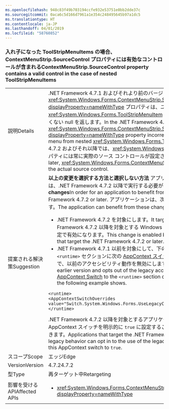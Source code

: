 ```yaml
---
ms.openlocfilehash: 948c83f49b703194ccfe932e53751e0bb2dde37c
ms.sourcegitcommit: 0aca6c5d166d7961a1e354c248495645b97a1dc5
ms.translationtype: HT
ms.contentlocale: ja-JP
ms.lasthandoff: 04/01/2019
ms.locfileid: "58760852"
---
```

### <a name="contextmenustripsourcecontrol-property-contains-a-valid-control-in-the-case-of-nested-toolstripmenuitems"></a><span data-ttu-id="6d6b9-101">入れ子になった ToolStripMenuItems の場合、ContextMenuStrip.SourceControl プロパティには有効なコントロールが含まれる</span><span class="sxs-lookup"><span data-stu-id="6d6b9-101">ContextMenuStrip.SourceControl property contains a valid control in the case of nested ToolStripMenuItems</span></span>

|   |   |
|---|---|
|<span data-ttu-id="6d6b9-102">説明</span><span class="sxs-lookup"><span data-stu-id="6d6b9-102">Details</span></span>|<span data-ttu-id="6d6b9-103">.NET Framework 4.7.1 およびそれより前のバージョンの <xref:System.Windows.Forms.ContextMenuStrip.SourceControl?displayProperty=nameWithType> プロパティは、ユーザーが入れ子になった <xref:System.Windows.Forms.ToolStripMenuItem> コントロールからメニューを開いたとき、正しくない null を返します。</span><span class="sxs-lookup"><span data-stu-id="6d6b9-103">In the .NET Framework 4.7.1 and previous versions, the <xref:System.Windows.Forms.ContextMenuStrip.SourceControl?displayProperty=nameWithType> property incorrectly returns null when the user opens the menu from nested <xref:System.Windows.Forms.ToolStripMenuItem> controls.</span></span> <span data-ttu-id="6d6b9-104">.NET Framework 4.7.2 およびそれ以降では、<xref:System.Windows.Forms.ContextMenuStrip.SourceControl> プロパティには常に実際のソース コントロールが設定されます。</span><span class="sxs-lookup"><span data-stu-id="6d6b9-104">In the .NET Framework 4.7.2 and later, <xref:System.Windows.Forms.ContextMenuStrip.SourceControl> property is always set to the actual source control.</span></span>|
|<span data-ttu-id="6d6b9-105">提案される解決策</span><span class="sxs-lookup"><span data-stu-id="6d6b9-105">Suggestion</span></span>|<span data-ttu-id="6d6b9-106"><strong>以上の変更を選択する方法と選択しない方法</strong> アプリケーションでこれらの変更を利用するには、.NET Framework 4.7.2 以降で実行する必要があります。</span><span class="sxs-lookup"><span data-stu-id="6d6b9-106"><strong>How to opt in or out of these changes</strong>In order for an application to benefit from these changes, it must run on the .NET Framework 4.7.2 or later.</span></span> <span data-ttu-id="6d6b9-107">アプリケーションは、次のいずれかの方法でこれらの変更を利用できます。</span><span class="sxs-lookup"><span data-stu-id="6d6b9-107">The application can benefit from these changes in either of the following ways:</span></span><ul><li><span data-ttu-id="6d6b9-108">.NET Framework 4.7.2 を対象にします。</span><span class="sxs-lookup"><span data-stu-id="6d6b9-108">It targets the .NET Framework 4.7.2.</span></span> <span data-ttu-id="6d6b9-109">.NET Framework 4.7.2 以降を対象とする Windows フォーム アプリケーションでは、この変更が既定で有効になります。</span><span class="sxs-lookup"><span data-stu-id="6d6b9-109">This change is enabled by default on Windows Forms applications that target the .NET Framework 4.7.2 or later.</span></span></li><li><span data-ttu-id="6d6b9-110">.NET Framework 4.7.1 以前を対象にして、下の例のように、app.config ファイルの <code>&lt;runtime&gt;</code> セクションに次の [AppContext スイッチ](~/docs/framework/configure-apps/file-schema/runtime/appcontextswitchoverrides-element.md)を追加し、それを <code>false</code> に設定することで、以前のアクセシビリティ動作を無効にします。</span><span class="sxs-lookup"><span data-stu-id="6d6b9-110">It targets the .NET Framework 4.7.1 or an earlier version and opts out of the legacy accessibility behaviors by adding the following [AppContext Switch](~/docs/framework/configure-apps/file-schema/runtime/appcontextswitchoverrides-element.md) to the <code>&lt;runtime&gt;</code> section of the app.config file and setting it to <code>false</code>, as the following example shows.</span></span></li></ul><pre><code class="lang-xml">&lt;runtime&gt;&#13;&#10;&lt;AppContextSwitchOverrides value=&quot;Switch.System.Windows.Forms.UseLegacyContextMenuStripSourceControlValue=false&quot;/&gt;&#13;&#10;&lt;/runtime&gt;&#13;&#10;</code></pre><span data-ttu-id="6d6b9-111">.NET Framework 4.7.2 以降を対象とするアプリケーションで以前の動作を残す場合、この AppContext スイッチを明示的に <code>true</code> に設定することで、以前のソース コントロール値を選択できます。</span><span class="sxs-lookup"><span data-stu-id="6d6b9-111">Applications that target the .NET Framework 4.7.2 or later, and want to preserve the legacy behavior can opt in to the use of the legacy source control value by explicitly setting this AppContext switch to <code>true</code>.</span></span>|
|<span data-ttu-id="6d6b9-112">スコープ</span><span class="sxs-lookup"><span data-stu-id="6d6b9-112">Scope</span></span>|<span data-ttu-id="6d6b9-113">エッジ</span><span class="sxs-lookup"><span data-stu-id="6d6b9-113">Edge</span></span>|
|<span data-ttu-id="6d6b9-114">Version</span><span class="sxs-lookup"><span data-stu-id="6d6b9-114">Version</span></span>|<span data-ttu-id="6d6b9-115">4.7.2</span><span class="sxs-lookup"><span data-stu-id="6d6b9-115">4.7.2</span></span>|
|<span data-ttu-id="6d6b9-116">型</span><span class="sxs-lookup"><span data-stu-id="6d6b9-116">Type</span></span>|<span data-ttu-id="6d6b9-117">再ターゲット中</span><span class="sxs-lookup"><span data-stu-id="6d6b9-117">Retargeting</span></span>|
|<span data-ttu-id="6d6b9-118">影響を受ける API</span><span class="sxs-lookup"><span data-stu-id="6d6b9-118">Affected APIs</span></span>|<ul><li><xref:System.Windows.Forms.ContextMenuStrip.SourceControl?displayProperty=nameWithType></li></ul>|


